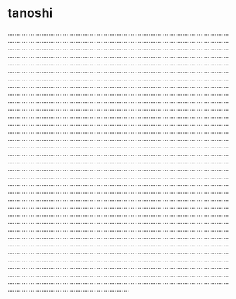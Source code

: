 # tanoshi

............................................................................................................................................................................................................................................................................................................................................................................................................................................................................................................................................................................................................................................................................................................................................................................................................................................................................................................................................................................................................................................................................................................................................................................................................................................................................................................................................................................................................................................................................................................................................................................................................................................................................................................................................................................................................................................................................................................................................................................................................................................................................................................................................................................................................................................................................................................................................................................................................................................................................................................................................................................................................................................................................................................................................................................................................................................................................................................................................................................................................................................................................................................................................................................................................................................................................................................................................................................................................................................................................................................................................................................................................................................................................................................................................................................................................................................................................................................................................................................................................................................................................................................................................................................................................................................................................................................................................................................................................................................................